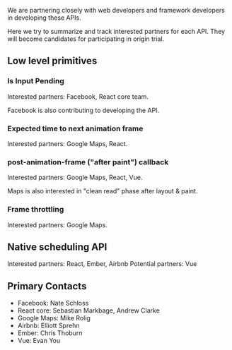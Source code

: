 
We are partnering closely with web developers and framework developers in developing these APIs.

Here we try to summarize and track interested partners for each API. They will become candidates for participating in origin trial.

## Low level primitives
### Is Input Pending
Interested partners: Facebook, React core team.

Facebook is also contributing to developing the API.

### Expected time to next animation frame
Interested partners: Google Maps, React.

### post-animation-frame ("after paint") callback
Interested partners: Google Maps, React, Vue.

Maps is also interested in "clean read" phase after layout & paint.

### Frame throttling
Interested partners: Google Maps.


## Native scheduling API
Interested partners: React, Ember, Airbnb
Potential partners: Vue


## Primary Contacts

* Facebook: Nate Schloss
* React core: Sebastian Markbage, Andrew Clarke
* Google Maps: Mike Rolig
* Airbnb: Elliott Sprehn
* Ember: Chris Thoburn
* Vue: Evan You
